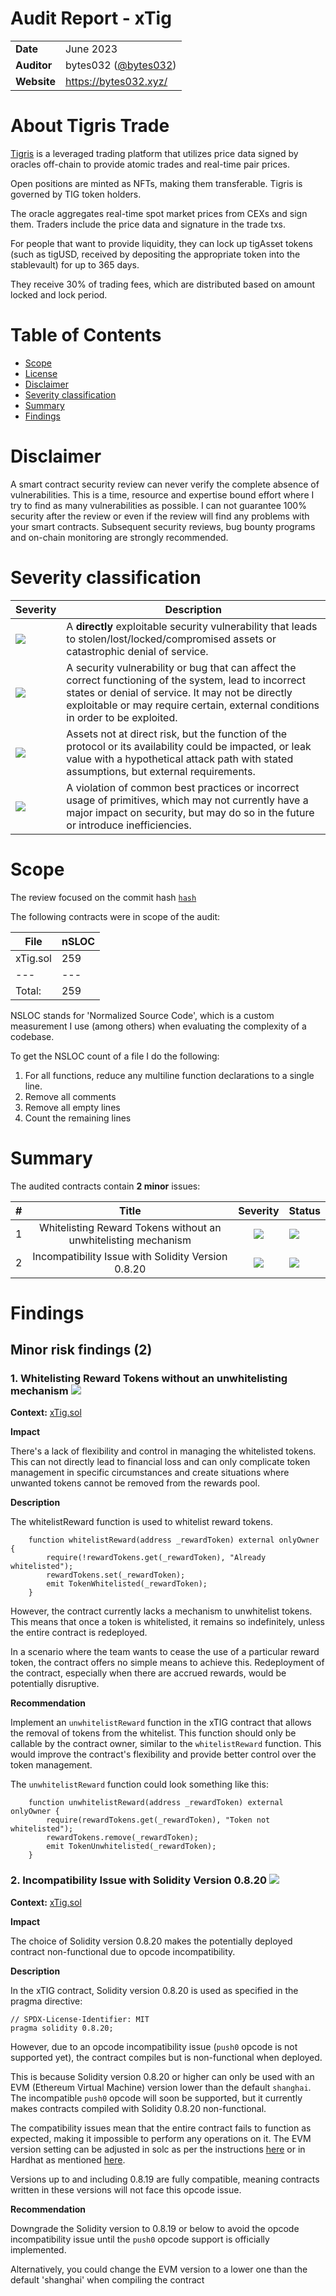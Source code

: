 # Audit Report - xTig

|             |                                                      |
| ----------- | ---------------------------------------------------- |
| **Date**    | June 2023                                              |
| **Auditor** | bytes032 ([@bytes032](https://twitter.com/bytes032)) |
| **Website** | https://bytes032.xyz/                                |

# About Tigris Trade

[Tigris](https://app.tigris.trade/) is a leveraged trading platform that utilizes price data signed by oracles off-chain to provide atomic trades and real-time pair prices.

Open positions are minted as NFTs, making them transferable. Tigris is governed by TIG token holders.

The oracle aggregates real-time spot market prices from CEXs and sign them. Traders include the price data and signature in the trade txs.

For people that want to provide liquidity, they can lock up tigAsset tokens (such as tigUSD, received by depositing the appropriate token into the stablevault) for up to 365 days.

They receive 30% of trading fees, which are distributed based on amount locked and lock period.

# Table of Contents

- [Scope](#scope)
- [License](#license)
- [Disclaimer](#disclaimer)
- [Severity classification](#severity-classification)
- [Summary](#summary)
- [Findings](#findings)

# Disclaimer

A smart contract security review can never verify the complete absence of vulnerabilities. This is a time, resource and expertise bound effort where I try to find as many vulnerabilities as possible. I can not guarantee 100% security after the review or even if the review will find any problems with your smart contracts. Subsequent security reviews, bug bounty programs and on-chain monitoring are strongly recommended.

# Severity classification

| Severity         | Description                                                                                                                                                                                                                                    |
| ---------------- | ---------------------------------------------------------------------------------------------------------------------------------------------------------------------------------------------------------------------------------------------- |
| ![](https://camo.githubusercontent.com/a0b140cbe7b198d62804d91996e3c09c6803cfbd484c61974af51892481f840e/68747470733a2f2f696d672e736869656c64732e696f2f62616467652f2d437269746963616c2d643130623062)            | A **directly** exploitable security vulnerability that leads to stolen/lost/locked/compromised assets or catastrophic denial of service.                                                                                                       |
| ![](https://camo.githubusercontent.com/77229c2f86cd6aaaaaeb3879eac44712b0e095147962e9058e455d0094f500d3/68747470733a2f2f696d672e736869656c64732e696f2f62616467652f2d486967682d726564)             | A security vulnerability or bug that can affect the correct functioning of the system, lead to incorrect states or denial of service. It may not be directly exploitable or may require certain, external conditions in order to be exploited. |
| ![](https://camo.githubusercontent.com/d2cf6c2836b2143aeeb65c08b9c5aa1eb34a6fb8ad6fc55ba4345c467b64378a/68747470733a2f2f696d672e736869656c64732e696f2f62616467652f2d4d656469756d2d6f72616e6765)        | Assets not at direct risk, but the function of the protocol or its availability could be impacted, or leak value with a hypothetical attack path with stated assumptions, but external requirements.                                           |
| ![](https://camo.githubusercontent.com/d42acfb8cb8228c156f34cb1fab83f431bf1fbebc102d922950f945b45e05587/68747470733a2f2f696d672e736869656c64732e696f2f62616467652f2d4d696e6f722d79656c6c6f77)         | A violation of common best practices or incorrect usage of primitives, which may not currently have a major impact on security, but may do so in the future or introduce inefficiencies.                                                       |


# Scope

The review focused on the commit hash [`hash`](https://github.com/Tigris-Trade/Contracts/commit/386e86a1c7a1cfb398b269ecec28616a6c252b64)

The following contracts were in scope of the audit:

| File           | nSLOC |
| -------------- | ---- |
| xTig.sol  | 259  |
| ---      | --- |
| Total:        | 259     |


NSLOC stands for 'Normalized Source Code', which is a custom measurement I use (among others) when evaluating the complexity of a codebase.

To get the NSLOC count of a file I do the following:
1.  For all functions, reduce any multiline function declarations to a single line.
2.  Remove all comments
3.  Remove all empty lines
4.  Count the remaining lines

# Summary

The audited contracts contain **2 minor** issues:

| #   |                             Title                              |                    Severity                     | Status                                                  |
| --- |:--------------------------------------------------------------:|:-----------------------------------------------:|:------------------------------------------------------- |
| 1   | Whitelisting Reward Tokens without an unwhitelisting mechanism | ![](https://img.shields.io/badge/-Minor-yellow) |  ![](https://img.shields.io/badge/-Resolved-brightgreen)
| 2   |       Incompatibility Issue with Solidity Version 0.8.20       | ![](https://img.shields.io/badge/-Minor-yellow) | ![](https://img.shields.io/badge/-Resolved-brightgreen) |

# Findings

## Minor risk findings (2)

### 1.  Whitelisting Reward Tokens without an unwhitelisting mechanism ![](https://img.shields.io/badge/-Minor-yellow)

**Context:** [xTig.sol](https://github.com/Tigris-Trade/Contracts/blob/386e86a1c7a1cfb398b269ecec28616a6c252b64/contracts/xTIG.sol#L188-L192)

**Impact**

There's a lack of flexibility and control in managing the whitelisted tokens. This can not directly lead to financial loss and can only complicate token management in specific circumstances and create situations where unwanted tokens cannot be removed from the rewards pool.

**Description**

The whitelistReward function is used to whitelist reward tokens.

```solidity
    function whitelistReward(address _rewardToken) external onlyOwner {
        require(!rewardTokens.get(_rewardToken), "Already whitelisted");
        rewardTokens.set(_rewardToken);
        emit TokenWhitelisted(_rewardToken);
    }
```

However, the contract currently lacks a mechanism to unwhitelist tokens. This means that once a token is whitelisted, it remains so indefinitely, unless the entire contract is redeployed. 

In a scenario where the team wants to cease the use of a particular reward token, the contract offers no simple means to achieve this. Redeployment of the contract, especially when there are accrued rewards, would be potentially disruptive.

**Recommendation**

Implement an `unwhitelistReward` function in the xTIG contract that allows the removal of tokens from the whitelist. This function should only be callable by the contract owner, similar to the `whitelistReward` function. This would improve the contract's flexibility and provide better control over the token management.

The `unwhitelistReward` function could look something like this:

```solidity
    function unwhitelistReward(address _rewardToken) external onlyOwner {
        require(rewardTokens.get(_rewardToken), "Token not whitelisted");
        rewardTokens.remove(_rewardToken);
        emit TokenUnwhitelisted(_rewardToken);
    }
```


### 2.  Incompatibility Issue with Solidity Version 0.8.20  ![](https://img.shields.io/badge/-Minor-yellow)

**Context:** [xTig.sol](https://github.com/Tigris-Trade/Contracts/blob/386e86a1c7a1cfb398b269ecec28616a6c252b64/contracts/xTIG.sol#L188-L192)

**Impact**

The choice of Solidity version 0.8.20 makes the potentially deployed contract non-functional due to opcode incompatibility.

**Description**

In the xTIG contract, Solidity version 0.8.20 is used as specified in the pragma directive:

```solidity
// SPDX-License-Identifier: MIT
pragma solidity 0.8.20;
```

However, due to an opcode incompatibility issue (`push0` opcode is not supported yet), the contract compiles but is non-functional when deployed.

This is because Solidity version 0.8.20 or higher can only be used with an EVM (Ethereum Virtual Machine) version lower than the default `shanghai`. The incompatible `push0` opcode will soon be supported, but it currently makes contracts compiled with Solidity 0.8.20 non-functional.

The compatibility issues mean that the entire contract fails to function as expected, making it impossible to perform any operations on it. The EVM version setting can be adjusted in solc as per the instructions [here](https://docs.soliditylang.org/en/v0.8.20/using-the-compiler.html#setting-the-evm-version-to-target) or in Hardhat as mentioned [here](https://hardhat.org/hardhat-runner/docs/guides/compile-contracts#configuring-the-compiler).

Versions up to and including 0.8.19 are fully compatible, meaning contracts written in these versions will not face this opcode issue.

**Recommendation**

Downgrade the Solidity version to 0.8.19 or below to avoid the opcode incompatibility issue until the `push0` opcode support is officially implemented.

Alternatively, you could change the EVM version to a lower one than the default 'shanghai' when compiling the contract
